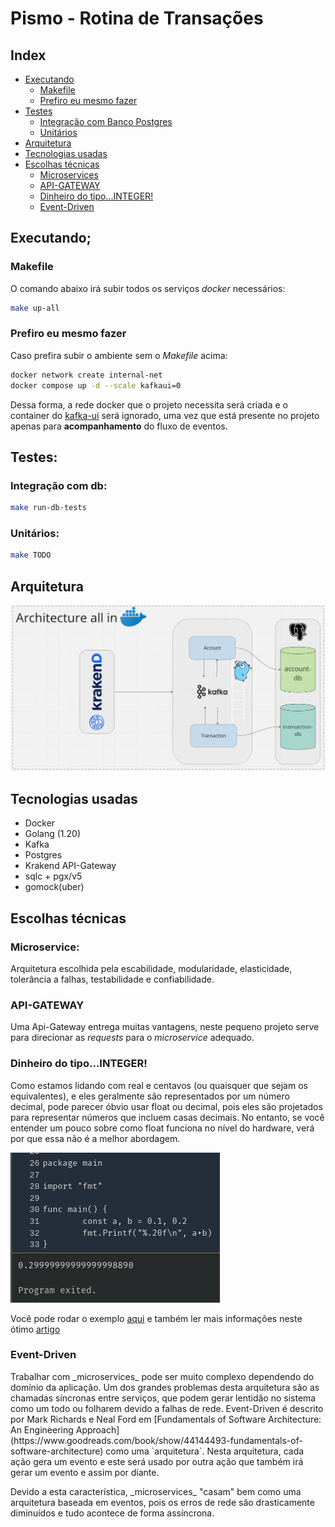 # Pismo - Rotina de Transações

## Index

- [Executando](#executando)
  * [Makefile](#makefile)
  * [Prefiro eu mesmo fazer](#prefiro-eu-mesmo-fazer)
- [Testes](#testes)
  * [Integração com Banco Postgres](#integração-com-db)
  * [Unitários](#unitários)
- [Arquitetura](#arquitetura)
- [Tecnologias usadas](#tecnologias-usadas)
- [Escolhas técnicas](#escolhas-técnicas)
    * [Microservices](#microservice)
    * [API-GATEWAY](#api-gateway)
    * [Dinheiro do tipo...INTEGER!](#dinheiro-do-tipointeger)
    * [Event-Driven](#event-driven)

## Executando;

### Makefile

O comando abaixo irá subir todos os serviços _docker_ necessários:
```bash
make up-all
```
### Prefiro eu mesmo fazer

Caso prefira subir o ambiente sem o _Makefile_ acima:
```bash
docker network create internal-net
docker compose up -d --scale kafkaui=0
```
Dessa forma, a rede docker que o projeto necessita será criada e o container do [kafka-ui](https://github.com/provectus/kafka-ui) será ignorado, uma vez que está presente no projeto apenas para **acompanhamento** do fluxo de eventos.

## Testes:

### Integração com db:
```bash
make run-db-tests
```

### Unitários:
```bash
make TODO
```

## Arquitetura

![image info](./assets/arch.png)

## Tecnologias usadas
- Docker
- Golang (1.20)
- Kafka
- Postgres
- Krakend API-Gateway
- sqlc + pgx/v5
- gomock(uber)

## Escolhas técnicas

### Microservice:

Arquitetura escolhida pela escabilidade, modularidade, elasticidade, tolerância a falhas, testabilidade e confiabilidade.

### API-GATEWAY

Uma Api-Gateway entrega muitas vantagens, neste pequeno projeto serve para direcionar as _requests_ para o _microservice_ adequado.

### Dinheiro do tipo...INTEGER!

Como estamos lidando com real e centavos (ou quaisquer que sejam os equivalentes), e eles geralmente são representados por um número decimal, pode parecer óbvio usar float ou decimal, pois eles são projetados para representar números que incluem casas decimais. No entanto, se você entender um pouco sobre como float funciona no nível do hardware, verá por que essa não é a melhor abordagem.

![image info](./assets/golang_float.png)

Você pode rodar o exemplo [aqui](https://go.dev/play/p/IrhUSV1CZGC) e também ler mais informações neste ótimo [artigo](https://blog.codeminer42.com/be-cool-dont-use-float-double-for-storing-monetary-values)

### Event-Driven
<p>Trabalhar com _microservices_ pode ser muito complexo dependendo do domínio da aplicação. Um dos grandes problemas desta arquitetura são as chamadas síncronas entre serviços, que podem gerar lentidão no sistema como um todo ou folharem devido a falhas de rede. Event-Driven é descrito por Mark Richards e Neal Ford em [Fundamentals of Software Architecture: An Engineering Approach](https://www.goodreads.com/book/show/44144493-fundamentals-of-software-architecture) como uma `arquitetura`. Nesta arquitetura, cada ação gera um evento e este será usado por outra ação que também irá gerar um evento e assim por diante.</p>
<p>
Devido a esta característica, _microservices_ "casam" bem como uma arquitetura baseada em eventos, pois os erros de rede são drasticamente diminuídos e tudo acontece de forma assíncrona.
</p>